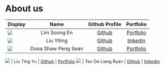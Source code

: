 # About us

Display |        Name         |               Github Profile                | Portfolio
--------|:-------------------:|:-------------------------------------------:|:---------:
![](https://i.ibb.co/fYkRH15/Hero-Image.png) |    Lim Soong En     |  [Github](https://github.com/soongensayo)   | [Portfolio](https://soongen.com)
![](https://i.ibb.co/w0Pfp4X/WIN-20240307-16-26-22-Pro.jpg) |     Liu Yiting      |    [Github](https://github.com/liuy1103)    | [linkedin](www.linkedin.com/in/liuy1103)
![](https://i.ibb.co/F4N8CXc/photo-2024-03-07-17-28-20.jpg) | Dooa Shaw Peng Sean |    [Github](https://github.com/seandooa)    | [Portfolio](team/seandooa.md)

![](https://i.ibb.co/P18rZQX/msg-826612051-262152.jpg) |     Liu Ting Yu     | [Github](https://github.com/tiffanyliu0220) | [Portfolio](team/tiffanyliu0220.md)
![](https://ibb.co/10SS3R2) |     Teo De Liang Ryan     | [Github](https://https://github.com/RyanTDL) | [linkedin](https://www.linkedin.com/in/ryan-teo/)